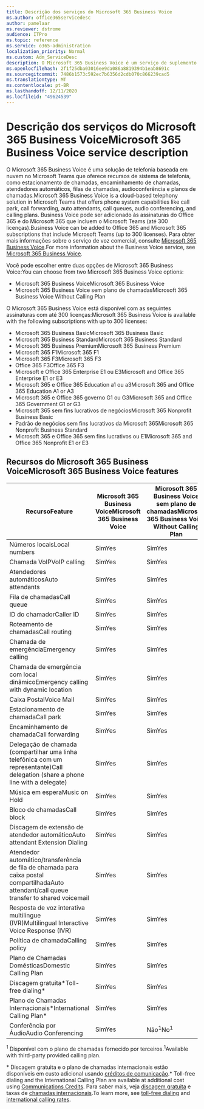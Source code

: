 ```yaml
---
title: Descrição dos serviços do Microsoft 365 Business Voice
ms.author: office365servicedesc
author: pamelaar
ms.reviewer: dstrome
audience: ITPro
ms.topic: reference
ms.service: o365-administration
localization_priority: Normal
ms.custom: Adm_ServiceDesc
description: O Microsoft 365 Business Voice é um serviço de suplemento que permite que você use o Microsoft Teams para chamadas telefônicas. Isso combina o sistema de telefonia, o plano de chamadas domésticas, o SMS e a conferência de áudio.
ms.openlocfilehash: 2f1f25dba03016ee9da086a8819394b1eab8691c
ms.sourcegitcommit: 7486b1573c592ec7b6356d2cdb070c866239cad5
ms.translationtype: MT
ms.contentlocale: pt-BR
ms.lasthandoff: 12/11/2020
ms.locfileid: "49624539"
---
```

# <a name="microsoft-365-business-voice-service-description"></a><span data-ttu-id="04ff4-104">Descrição dos serviços do Microsoft 365 Business Voice</span><span class="sxs-lookup"><span data-stu-id="04ff4-104">Microsoft 365 Business Voice service description</span></span>

<span data-ttu-id="04ff4-105">O Microsoft 365 Business Voice é uma solução de telefonia baseada em nuvem no Microsoft Teams que oferece recursos de sistema de telefonia, como estacionamento de chamadas, encaminhamento de chamadas, atendedores automáticos, filas de chamadas, audioconferência e planos de chamadas.</span><span class="sxs-lookup"><span data-stu-id="04ff4-105">Microsoft 365 Business Voice is a cloud-based telephony solution in Microsoft Teams that offers phone system capabilities like call park, call forwarding, auto attendants, call queues, audio conferencing, and calling plans.</span></span> <span data-ttu-id="04ff4-106">Business Voice pode ser adicionado às assinaturas do Office 365 e do Microsoft 365 que incluem o Microsoft Teams (até 300 licenças).</span><span class="sxs-lookup"><span data-stu-id="04ff4-106">Business Voice can be added to Office 365 and Microsoft 365 subscriptions that include Microsoft Teams (up to 300 licenses).</span></span> <span data-ttu-id="04ff4-107">Para obter mais informações sobre o serviço de voz comercial, consulte [Microsoft 365 Business Voice](https://docs.microsoft.com/MicrosoftTeams/business-voice/whats-business-voice).</span><span class="sxs-lookup"><span data-stu-id="04ff4-107">For more information about the Business Voice service, see [Microsoft 365 Business Voice](https://docs.microsoft.com/MicrosoftTeams/business-voice/whats-business-voice).</span></span>

<span data-ttu-id="04ff4-108">Você pode escolher entre duas opções de Microsoft 365 Business Voice:</span><span class="sxs-lookup"><span data-stu-id="04ff4-108">You can choose from two Microsoft 365 Business Voice options:</span></span>

- <span data-ttu-id="04ff4-109">Microsoft 365 Business Voice</span><span class="sxs-lookup"><span data-stu-id="04ff4-109">Microsoft 365 Business Voice</span></span>
- <span data-ttu-id="04ff4-110">Microsoft 365 Business Voice sem plano de chamadas</span><span class="sxs-lookup"><span data-stu-id="04ff4-110">Microsoft 365 Business Voice Without Calling Plan</span></span>

<span data-ttu-id="04ff4-111">O Microsoft 365 Business Voice está disponível com as seguintes assinaturas com até 300 licenças:</span><span class="sxs-lookup"><span data-stu-id="04ff4-111">Microsoft 365 Business Voice is available with the following subscriptions with up to 300 licenses:</span></span>

- <span data-ttu-id="04ff4-112">Microsoft 365 Business Basic</span><span class="sxs-lookup"><span data-stu-id="04ff4-112">Microsoft 365 Business Basic</span></span>
- <span data-ttu-id="04ff4-113">Microsoft 365 Business Standard</span><span class="sxs-lookup"><span data-stu-id="04ff4-113">Microsoft 365 Business Standard</span></span>
- <span data-ttu-id="04ff4-114">Microsoft 365 Business Premium</span><span class="sxs-lookup"><span data-stu-id="04ff4-114">Microsoft 365 Business Premium</span></span>
- <span data-ttu-id="04ff4-115">Microsoft 365 F1</span><span class="sxs-lookup"><span data-stu-id="04ff4-115">Microsoft 365 F1</span></span>
- <span data-ttu-id="04ff4-116">Microsoft 365 F3</span><span class="sxs-lookup"><span data-stu-id="04ff4-116">Microsoft 365 F3</span></span>
- <span data-ttu-id="04ff4-117">Office 365 F3</span><span class="sxs-lookup"><span data-stu-id="04ff4-117">Office 365 F3</span></span>
- <span data-ttu-id="04ff4-118">Microsoft e Office 365 Enterprise E1 ou E3</span><span class="sxs-lookup"><span data-stu-id="04ff4-118">Microsoft and Office 365 Enterprise E1 or E3</span></span>
- <span data-ttu-id="04ff4-119">Microsoft 365 e Office 365 Education a1 ou a3</span><span class="sxs-lookup"><span data-stu-id="04ff4-119">Microsoft 365 and Office 365 Education A1 or A3</span></span>
- <span data-ttu-id="04ff4-120">Microsoft 365 e Office 365 governo G1 ou G3</span><span class="sxs-lookup"><span data-stu-id="04ff4-120">Microsoft 365 and Office 365 Government G1 or G3</span></span>
- <span data-ttu-id="04ff4-121">Microsoft 365 sem fins lucrativos de negócios</span><span class="sxs-lookup"><span data-stu-id="04ff4-121">Microsoft 365 Nonprofit Business Basic</span></span>
- <span data-ttu-id="04ff4-122">Padrão de negócios sem fins lucrativos da Microsoft 365</span><span class="sxs-lookup"><span data-stu-id="04ff4-122">Microsoft 365 Nonprofit Business Standard</span></span>
- <span data-ttu-id="04ff4-123">Microsoft 365 e Office 365 sem fins lucrativos ou E1</span><span class="sxs-lookup"><span data-stu-id="04ff4-123">Microsoft 365 and Office 365 Nonprofit E1 or E3</span></span>

## <a name="microsoft-365-business-voice-features"></a><span data-ttu-id="04ff4-124">Recursos do Microsoft 365 Business Voice</span><span class="sxs-lookup"><span data-stu-id="04ff4-124">Microsoft 365 Business Voice features</span></span>

| <span data-ttu-id="04ff4-125">Recurso</span><span class="sxs-lookup"><span data-stu-id="04ff4-125">Feature</span></span> | <span data-ttu-id="04ff4-126">Microsoft 365 Business Voice</span><span class="sxs-lookup"><span data-stu-id="04ff4-126">Microsoft 365 Business Voice</span></span> | <span data-ttu-id="04ff4-127">Microsoft 365 Business Voice sem plano de chamadas</span><span class="sxs-lookup"><span data-stu-id="04ff4-127">Microsoft 365 Business Voice Without Calling Plan</span></span> |
|--------------------------------------------------------|----------------------------------|-------------------------------------------------------|
| <span data-ttu-id="04ff4-128">Números locais</span><span class="sxs-lookup"><span data-stu-id="04ff4-128">Local numbers</span></span>                                          | <span data-ttu-id="04ff4-129">Sim</span><span class="sxs-lookup"><span data-stu-id="04ff4-129">Yes</span></span>                              | <span data-ttu-id="04ff4-130">Sim</span><span class="sxs-lookup"><span data-stu-id="04ff4-130">Yes</span></span>                                                   |
| <span data-ttu-id="04ff4-131">Chamada VoIP</span><span class="sxs-lookup"><span data-stu-id="04ff4-131">VoIP calling</span></span>                                           | <span data-ttu-id="04ff4-132">Sim</span><span class="sxs-lookup"><span data-stu-id="04ff4-132">Yes</span></span>                              | <span data-ttu-id="04ff4-133">Sim</span><span class="sxs-lookup"><span data-stu-id="04ff4-133">Yes</span></span>                                                   |
| <span data-ttu-id="04ff4-134">Atendedores automáticos</span><span class="sxs-lookup"><span data-stu-id="04ff4-134">Auto attendants</span></span>                                        | <span data-ttu-id="04ff4-135">Sim</span><span class="sxs-lookup"><span data-stu-id="04ff4-135">Yes</span></span>                              | <span data-ttu-id="04ff4-136">Sim</span><span class="sxs-lookup"><span data-stu-id="04ff4-136">Yes</span></span>                                                   |
| <span data-ttu-id="04ff4-137">Fila de chamadas</span><span class="sxs-lookup"><span data-stu-id="04ff4-137">Call queue</span></span>                                             | <span data-ttu-id="04ff4-138">Sim</span><span class="sxs-lookup"><span data-stu-id="04ff4-138">Yes</span></span>                              | <span data-ttu-id="04ff4-139">Sim</span><span class="sxs-lookup"><span data-stu-id="04ff4-139">Yes</span></span>                                                   |
| <span data-ttu-id="04ff4-140">ID do chamador</span><span class="sxs-lookup"><span data-stu-id="04ff4-140">Caller ID</span></span>                                              | <span data-ttu-id="04ff4-141">Sim</span><span class="sxs-lookup"><span data-stu-id="04ff4-141">Yes</span></span>                              | <span data-ttu-id="04ff4-142">Sim</span><span class="sxs-lookup"><span data-stu-id="04ff4-142">Yes</span></span>                                                   |
| <span data-ttu-id="04ff4-143">Roteamento de chamadas</span><span class="sxs-lookup"><span data-stu-id="04ff4-143">Call routing</span></span>                                           | <span data-ttu-id="04ff4-144">Sim</span><span class="sxs-lookup"><span data-stu-id="04ff4-144">Yes</span></span>                              | <span data-ttu-id="04ff4-145">Sim</span><span class="sxs-lookup"><span data-stu-id="04ff4-145">Yes</span></span>                                                   |
| <span data-ttu-id="04ff4-146">Chamada de emergência</span><span class="sxs-lookup"><span data-stu-id="04ff4-146">Emergency calling</span></span>                                      | <span data-ttu-id="04ff4-147">Sim</span><span class="sxs-lookup"><span data-stu-id="04ff4-147">Yes</span></span>                              | <span data-ttu-id="04ff4-148">Sim</span><span class="sxs-lookup"><span data-stu-id="04ff4-148">Yes</span></span>                                                   |
| <span data-ttu-id="04ff4-149">Chamada de emergência com local dinâmico</span><span class="sxs-lookup"><span data-stu-id="04ff4-149">Emergency calling with dynamic location</span></span>                | <span data-ttu-id="04ff4-150">Sim</span><span class="sxs-lookup"><span data-stu-id="04ff4-150">Yes</span></span>                              | <span data-ttu-id="04ff4-151">Sim</span><span class="sxs-lookup"><span data-stu-id="04ff4-151">Yes</span></span>                                                   |
| <span data-ttu-id="04ff4-152">Caixa Postal</span><span class="sxs-lookup"><span data-stu-id="04ff4-152">Voice Mail</span></span>                                             | <span data-ttu-id="04ff4-153">Sim</span><span class="sxs-lookup"><span data-stu-id="04ff4-153">Yes</span></span>                              | <span data-ttu-id="04ff4-154">Sim</span><span class="sxs-lookup"><span data-stu-id="04ff4-154">Yes</span></span>                                                   |
| <span data-ttu-id="04ff4-155">Estacionamento de chamada</span><span class="sxs-lookup"><span data-stu-id="04ff4-155">Call park</span></span>                                              | <span data-ttu-id="04ff4-156">Sim</span><span class="sxs-lookup"><span data-stu-id="04ff4-156">Yes</span></span>                              | <span data-ttu-id="04ff4-157">Sim</span><span class="sxs-lookup"><span data-stu-id="04ff4-157">Yes</span></span>                                                   |
| <span data-ttu-id="04ff4-158">Encaminhamento de chamada</span><span class="sxs-lookup"><span data-stu-id="04ff4-158">Call forwarding</span></span>                                        | <span data-ttu-id="04ff4-159">Sim</span><span class="sxs-lookup"><span data-stu-id="04ff4-159">Yes</span></span>                              | <span data-ttu-id="04ff4-160">Sim</span><span class="sxs-lookup"><span data-stu-id="04ff4-160">Yes</span></span>                                                   |
| <span data-ttu-id="04ff4-161">Delegação de chamada (compartilhar uma linha telefônica com um representante)</span><span class="sxs-lookup"><span data-stu-id="04ff4-161">Call delegation (share a phone line with a delegate)</span></span>   | <span data-ttu-id="04ff4-162">Sim</span><span class="sxs-lookup"><span data-stu-id="04ff4-162">Yes</span></span>                              | <span data-ttu-id="04ff4-163">Sim</span><span class="sxs-lookup"><span data-stu-id="04ff4-163">Yes</span></span>                                                   |
| <span data-ttu-id="04ff4-164">Música em espera</span><span class="sxs-lookup"><span data-stu-id="04ff4-164">Music on Hold</span></span>                                          | <span data-ttu-id="04ff4-165">Sim</span><span class="sxs-lookup"><span data-stu-id="04ff4-165">Yes</span></span>                              | <span data-ttu-id="04ff4-166">Sim</span><span class="sxs-lookup"><span data-stu-id="04ff4-166">Yes</span></span>                                                   |
| <span data-ttu-id="04ff4-167">Bloco de chamadas</span><span class="sxs-lookup"><span data-stu-id="04ff4-167">Call block</span></span>                                             | <span data-ttu-id="04ff4-168">Sim</span><span class="sxs-lookup"><span data-stu-id="04ff4-168">Yes</span></span>                              | <span data-ttu-id="04ff4-169">Sim</span><span class="sxs-lookup"><span data-stu-id="04ff4-169">Yes</span></span>                                                   |
| <span data-ttu-id="04ff4-170">Discagem de extensão de atendedor automático</span><span class="sxs-lookup"><span data-stu-id="04ff4-170">Auto attendant Extension Dialing</span></span>                       | <span data-ttu-id="04ff4-171">Sim</span><span class="sxs-lookup"><span data-stu-id="04ff4-171">Yes</span></span>                              | <span data-ttu-id="04ff4-172">Sim</span><span class="sxs-lookup"><span data-stu-id="04ff4-172">Yes</span></span>                                                   |
| <span data-ttu-id="04ff4-173">Atendedor automático/transferência de fila de chamada para caixa postal compartilhada</span><span class="sxs-lookup"><span data-stu-id="04ff4-173">Auto attendant/call queue transfer to shared voicemail</span></span> | <span data-ttu-id="04ff4-174">Sim</span><span class="sxs-lookup"><span data-stu-id="04ff4-174">Yes</span></span>                              | <span data-ttu-id="04ff4-175">Sim</span><span class="sxs-lookup"><span data-stu-id="04ff4-175">Yes</span></span>                                                   |
| <span data-ttu-id="04ff4-176">Resposta de voz interativa multilíngue (IVR)</span><span class="sxs-lookup"><span data-stu-id="04ff4-176">Multilingual Interactive Voice Response (IVR)</span></span>          | <span data-ttu-id="04ff4-177">Sim</span><span class="sxs-lookup"><span data-stu-id="04ff4-177">Yes</span></span>                              | <span data-ttu-id="04ff4-178">Sim</span><span class="sxs-lookup"><span data-stu-id="04ff4-178">Yes</span></span>                                                   |
| <span data-ttu-id="04ff4-179">Política de chamada</span><span class="sxs-lookup"><span data-stu-id="04ff4-179">Calling policy</span></span>                                         | <span data-ttu-id="04ff4-180">Sim</span><span class="sxs-lookup"><span data-stu-id="04ff4-180">Yes</span></span>                              | <span data-ttu-id="04ff4-181">Sim</span><span class="sxs-lookup"><span data-stu-id="04ff4-181">Yes</span></span>                                                   |
| <span data-ttu-id="04ff4-182">Plano de Chamadas Domésticas</span><span class="sxs-lookup"><span data-stu-id="04ff4-182">Domestic Calling Plan</span></span>                                  | <span data-ttu-id="04ff4-183">Sim</span><span class="sxs-lookup"><span data-stu-id="04ff4-183">Yes</span></span>                              | <span data-ttu-id="04ff4-184">Sim</span><span class="sxs-lookup"><span data-stu-id="04ff4-184">Yes</span></span>                                                    |
| <span data-ttu-id="04ff4-185">Discagem gratuita\*</span><span class="sxs-lookup"><span data-stu-id="04ff4-185">Toll-free dialing\*</span></span>                                    | <span data-ttu-id="04ff4-186">Sim</span><span class="sxs-lookup"><span data-stu-id="04ff4-186">Yes</span></span>                              | <span data-ttu-id="04ff4-187">Sim</span><span class="sxs-lookup"><span data-stu-id="04ff4-187">Yes</span></span>                                                    |
| <span data-ttu-id="04ff4-188">Plano de Chamadas Internacionais\*</span><span class="sxs-lookup"><span data-stu-id="04ff4-188">International Calling Plan\*</span></span>                           | <span data-ttu-id="04ff4-189">Sim</span><span class="sxs-lookup"><span data-stu-id="04ff4-189">Yes</span></span>                              | <span data-ttu-id="04ff4-190">Sim</span><span class="sxs-lookup"><span data-stu-id="04ff4-190">Yes</span></span>                                                    |
| <span data-ttu-id="04ff4-191">Conferência por Áudio</span><span class="sxs-lookup"><span data-stu-id="04ff4-191">Audio Conferencing</span></span>                                     | <span data-ttu-id="04ff4-192">Sim</span><span class="sxs-lookup"><span data-stu-id="04ff4-192">Yes</span></span>                              | <span data-ttu-id="04ff4-193">Não<sup>1</sup></span><span class="sxs-lookup"><span data-stu-id="04ff4-193">No<sup>1</sup></span></span>                                                   |

<span data-ttu-id="04ff4-194"><sup>1</sup> Disponível com o plano de chamadas fornecido por terceiros.</span><span class="sxs-lookup"><span data-stu-id="04ff4-194"><sup>1</sup>Available with third-party provided calling plan.</span></span>

<span data-ttu-id="04ff4-195">\* Discagem gratuita e o plano de chamadas internacionais estão disponíveis em custo adicional usando [créditos de comunicação](https://docs.microsoft.com/microsoftteams/what-are-communications-credits).</span><span class="sxs-lookup"><span data-stu-id="04ff4-195">\* Toll-free dialing and the International Calling Plan are available at additional cost using [Communications Credits](https://docs.microsoft.com/microsoftteams/what-are-communications-credits).</span></span> <span data-ttu-id="04ff4-196">Para saber mais, veja [discagem gratuita](https://docs.microsoft.com/microsoftteams/toll-free-dialing-limitations-and-restrictions) e taxas de [chamadas internacionais](https://www.microsoft.com/microsoft-365/microsoft-teams/voice-calling?rtc=1#ow-download-rates).</span><span class="sxs-lookup"><span data-stu-id="04ff4-196">To learn more, see [toll-free dialing](https://docs.microsoft.com/microsoftteams/toll-free-dialing-limitations-and-restrictions) and [international calling rates](https://www.microsoft.com/microsoft-365/microsoft-teams/voice-calling?rtc=1#ow-download-rates).</span></span>
